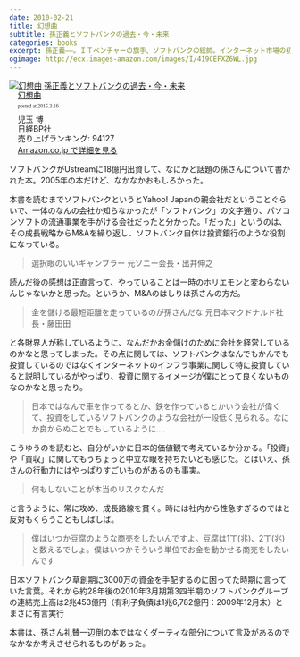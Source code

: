 ```yaml
---
date: 2010-02-21
title: 幻想曲
subtitle: 孫正義とソフトバンクの過去・今・未来
categories: books
excerpt: 孫正義――。ＩＴベンチャーの旗手、ソフトバンクの総帥。インターネット市場の初期段階で米ヤフーに出資し、インターネット業界を席巻し、2004年にはプロ野球球団を買い取り、さらには携帯電話市場の進出を狙う男。
ogimage: http://ecx.images-amazon.com/images/I/419CEFXZ6WL.jpg
---
```


<div class="azlink-box"><div class="azlink-image" style="float:left"><a href="http://www.amazon.co.jp/exec/obidos/ASIN/4822244547/warikiru-22/" name="azlinklink" target="_blank"><img src="http://ecx.images-amazon.com/images/I/419CEFXZ6WL._SL160_.jpg" alt="幻想曲  孫正義とソフトバンクの過去・今・未来" style="border:none" /></a></div><div class="azlink-info" style="float:left;margin-left:15px;line-height:120%"><div class="azlink-name" style="margin-bottom:10px;line-height:120%"><a href="http://www.amazon.co.jp/exec/obidos/ASIN/4822244547/warikiru-22/" name="azlinklink" target="_blank">幻想曲</a><div class="azlink-powered-date" style="font-size:7pt;margin-top:5px;font-family:verdana;line-height:120%">posted at 2015.3.16</div></div><div class="azlink-detail">児玉 博<br />日経BP社<br />売り上げランキング: 94127<br /></div><div class="azlink-link" style="margin-top:5px"><a href="http://www.amazon.co.jp/exec/obidos/ASIN/4822244547/warikiru-22/" target="_blank">Amazon.co.jp で詳細を見る</a></div></div><div class="azlink-footer" style="clear:left"></div></div>


ソフトバンクがUstreamに18億円出資して、なにかと話題の孫さんについて書かれた本。2005年の本だけど、なかなかおもしろかった。

本書を読むまでソフトバンクというとYahoo! Japanの親会社だということぐらいで、一体のなんの会社か知らなかったが「ソフトバンク」の文字通り、パソコンソフトの流通事業を手がける会社だったと分かった。「だった」というのは、その成長戦略からM&Aを繰り返し、ソフトバンク自体は投資銀行のような役割になっている。

> 選択眼のいいギャンブラー 元ソニー会長・出井伸之


読んだ後の感想は正直言って、やっていることは一時のホリエモンと変わらないんじゃないかと思った。というか、M&Aのはしりは孫さんの方だ。

> 金を儲ける最短距離を走っているのが孫さんだな 元日本マクドナルド社長・藤田田

と各財界人が称しているように、なんだかお金儲けのために会社を経営しているのかなと思ってしまった。その点に関しては、ソフトバンクはなんでもかんでも投資しているのではなくインターネットのインフラ事業に関して特に投資していると説明しているがやっぱり、投資に関するイメージが僕にとって良くないものなのかなと思ったり。

> 日本ではなんで車を作ってるとか、鉄を作っているとかいう会社が偉くて、投資をしているソフトバンクのような会社が一段低く見られる。なにか良からぬことでもしているように….

こうゆうのを読むと、自分がいかに日本的価値観で考えているか分かる。「投資」や「買収」に関してもうちょっと中立な眼を持ちたいとも感じた。とはいえ、孫さんの行動力にはやっぱりすごいものがあるのも事実。

> 何もしないことが本当のリスクなんだ

と言うように、常に攻め、成長路線を貫く。時には社内から性急すぎるのではと反対もくらうこともしばしば。

> 僕はいつか豆腐のような商売をしたいんですよ。豆腐は1丁(兆)、2丁(兆)と数えるでしょ。僕はいつかそういう単位でお金を動かせる商売をしたいんです

日本ソフトバンク草創期に3000万の資金を手配するのに困ってた時期に言っていた言葉。それから約28年後の2010年3月期第3四半期のソフトバンクグループの連結売上高は2兆453億円（有利子負債は1兆6,782億円：2009年12月末）とまさに有言実行

本書は、孫さん礼賛一辺倒の本ではなくダーティな部分について言及があるのでなかなか考えさせられるものがあった。